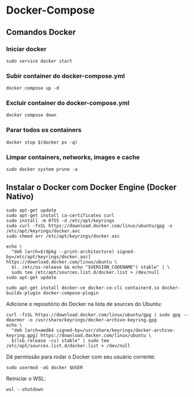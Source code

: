 # Docker-Compose

## Comandos Docker

### Iniciar docker

```
sudo service docker start
```

### Subir container do docker-compose.yml

```
docker compose up -d
```

### Excluir container do docker-compose.yml

```
docker compose down
```

### Parar todos os containers

```
docker stop $(docker ps -q)
```

### Limpar containers, networks, images e cache

```
sudo docker system prune -a
```

## Instalar o Docker com Docker Engine (Docker Nativo)

```
sudo apt-get update
sudo apt-get install ca-certificates curl
sudo install -m 0755 -d /etc/apt/keyrings
sudo curl -fsSL https://download.docker.com/linux/ubuntu/gpg -o /etc/apt/keyrings/docker.asc
sudo chmod a+r /etc/apt/keyrings/docker.asc

echo \
  "deb [arch=$(dpkg --print-architecture) signed-by=/etc/apt/keyrings/docker.asc] https://download.docker.com/linux/ubuntu \
  $(. /etc/os-release && echo "$VERSION_CODENAME") stable" | \
  sudo tee /etc/apt/sources.list.d/docker.list > /dev/null
sudo apt-get update

sudo apt-get install docker-ce docker-ce-cli containerd.io docker-buildx-plugin docker-compose-plugin
```

Adicione o repositório do Docker na lista de sources do Ubuntu:

```
curl -fsSL https://download.docker.com/linux/ubuntu/gpg | sudo gpg --dearmor -o /usr/share/keyrings/docker-archive-keyring.gpg
echo \
  "deb [arch=amd64 signed-by=/usr/share/keyrings/docker-archive-keyring.gpg] https://download.docker.com/linux/ubuntu \
  $(lsb_release -cs) stable" | sudo tee /etc/apt/sources.list.d/docker.list > /dev/null
```

Dê permissão para rodar o Docker com seu usuário corrente:

```
sudo usermod -aG docker $USER
```

Reiniciar o WSL:

```
wsl --shutdown
```
